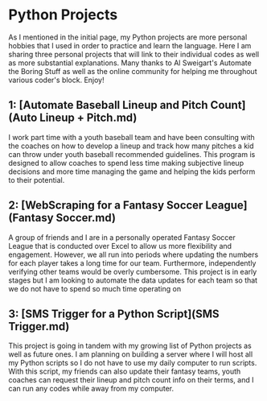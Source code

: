 # Python Projects

As I mentioned in the initial page, my Python projects are more personal hobbies that I used in order to practice and learn the language. Here I am sharing three personal projects that will link to their individual codes as well as more substantial explanations. Many thanks to Al Sweigart's Automate the Boring Stuff as well as the online community for helping me throughout various coder's block. Enjoy!

## 1: [Automate Baseball Lineup and Pitch Count](Auto Lineup + Pitch.md)
I work part time with a youth baseball team and have been consulting with the coaches on how to develop a lineup and track how many pitches a kid can throw under youth baseball recommended guidelines. This program is designed to allow coaches to spend less time making subjective lineup decisions and more time managing the game and helping the kids perform to their potential.

## 2: [WebScraping for a Fantasy Soccer League](Fantasy Soccer.md)
A group of friends and I are in a personally operated Fantasy Soccer League that is conducted over Excel to allow us more flexibility and engagement. However, we all run into periods where updating the numbers for each player takes a long time for our team. Furthermore, independently verifying other teams would be overly cumbersome. This project is in early stages but I am looking to automate the data updates for each team so that we do not have to spend so much time operating on   

## 3: [SMS Trigger for a Python Script](SMS Trigger.md)
This project is going in tandem with my growing list of Python projects as well as future ones. I am planning on building a server where I will host all my Python scripts so I do not have to use my daily computer to run scripts. With this script, my friends can also update their fantasy teams, youth coaches can request their lineup and pitch count info on their terms, and I can run any codes while away from my computer.
